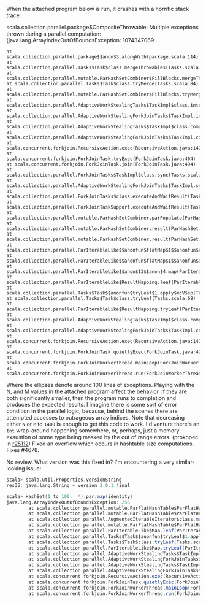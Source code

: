 When the attached program below is run, it crashes with a horrific stack trace:

 scala.collection.parallel.package$CompositeThrowable: Multiple exceptions thrown during a parallel computation: (java.lang.ArrayIndexOutOfBoundsException: 1074347069 
. . .

	at scala.collection.parallel.package$$anon$3.alongWith(package.scala:114)
	at scala.collection.parallel.Tasks$Task$class.mergeThrowables(Tasks.scala:98)
	at scala.collection.parallel.mutable.ParHashSetCombiner$FillBlocks.mergeThrowables(ParHashSet.scala:230)
	at scala.collection.parallel.Tasks$Task$class.tryMerge(Tasks.scala:84)
	at scala.collection.parallel.mutable.ParHashSetCombiner$FillBlocks.tryMerge(ParHashSet.scala:230)
	at scala.collection.parallel.AdaptiveWorkStealingTasks$TaskImpl$class.internal(Tasks.scala:186)
	at scala.collection.parallel.AdaptiveWorkStealingForkJoinTasks$TaskImpl.internal(Tasks.scala:509)
	at scala.collection.parallel.AdaptiveWorkStealingTasks$TaskImpl$class.compute(Tasks.scala:164)
	at scala.collection.parallel.AdaptiveWorkStealingForkJoinTasks$TaskImpl.compute(Tasks.scala:509)
	at scala.concurrent.forkjoin.RecursiveAction.exec(RecursiveAction.java:147)
	at scala.concurrent.forkjoin.ForkJoinTask.tryExec(ForkJoinTask.java:404)
	at scala.concurrent.forkjoin.ForkJoinTask.join(ForkJoinTask.java:494)
	at scala.collection.parallel.ForkJoinTasks$TaskImpl$class.sync(Tasks.scala:439)
	at scala.collection.parallel.AdaptiveWorkStealingForkJoinTasks$TaskImpl.sync(Tasks.scala:509)
	at scala.collection.parallel.ForkJoinTasks$class.executeAndWaitResult(Tasks.scala:487)
	at scala.collection.parallel.ForkJoinTaskSupport.executeAndWaitResult(TaskSupport.scala:20)
	at scala.collection.parallel.mutable.ParHashSetCombiner.parPopulate(ParHashSet.scala:145)
	at scala.collection.parallel.mutable.ParHashSetCombiner.result(ParHashSet.scala:138)
	at scala.collection.parallel.mutable.ParHashSetCombiner.result(ParHashSet.scala:116)
	at scala.collection.parallel.ParIterableLike$$anonfun$flatMap$1$$anonfun$apply$3.apply(ParIterableLike.scala:513)
	at scala.collection.parallel.ParIterableLike$$anonfun$flatMap$1$$anonfun$apply$3.apply(ParIterableLike.scala:513)
	at scala.collection.parallel.ParIterableLike$$anon$13$$anon$4.map(ParIterableLike.scala:297)
	at scala.collection.parallel.ParIterableLike$ResultMapping.leaf(ParIterableLike.scala:884)
	at scala.collection.parallel.Tasks$Task$$anonfun$tryLeaf$1.apply$mcV$sp(Tasks.scala:66)
	at scala.collection.parallel.Tasks$Task$class.tryLeaf(Tasks.scala:68)
	at scala.collection.parallel.ParIterableLike$ResultMapping.tryLeaf(ParIterableLike.scala:879)
	at scala.collection.parallel.AdaptiveWorkStealingTasks$TaskImpl$class.compute(Tasks.scala:164)
	at scala.collection.parallel.AdaptiveWorkStealingForkJoinTasks$TaskImpl.compute(Tasks.scala:509)
	at scala.concurrent.forkjoin.RecursiveAction.exec(RecursiveAction.java:147)
	at scala.concurrent.forkjoin.ForkJoinTask.quietlyExec(ForkJoinTask.java:422)
	at scala.concurrent.forkjoin.ForkJoinWorkerThread.mainLoop(ForkJoinWorkerThread.java:340)
	at scala.concurrent.forkjoin.ForkJoinWorkerThread.run(ForkJoinWorkerThread.java:325)


Where the ellipses denote around 100 lines of exceptions.  Playing with the N, and M values in the attached program affect the behavior.  If they are both significantly smaller, then the program runs to completion and produces the expected results.  I imagine there is some sort of error condition in the parallel logic, because, behind the scenes there are attempted accesses to outrageous array indices.
Note that decreasing either `N` or `M` to `1400` is enough to get this code to work. I'd venture there's an `Int` wrap-around happening somewhere, or, perhaps, just a memory exaustion of some type being masked by the out of range errors.
(prokopec in [r25112](https://codereview.scala-lang.org/fisheye/changelog/scala-svn?cs=25112)) Fixed an overflow which occurs in hashtable size computations. Fixes #4678.

No review.
What version was this fixed in? I'm encountering a very similar-looking issue:

```scala
scala> scala.util.Properties.versionString
res35: java.lang.String = version 2.9.1.final

scala> HashSet(1 to 100: _*).par.map(identity)
java.lang.ArrayIndexOutOfBoundsException: 256
        at scala.collection.parallel.mutable.ParFlatHashTable$ParFlatHashTableIterator.scan(ParFlatHashTable.scala:36)
        at scala.collection.parallel.mutable.ParFlatHashTable$ParFlatHashTableIterator.next(ParFlatHashTable.scala:53)
        at scala.collection.parallel.AugmentedIterableIterator$class.map2combiner(RemainsIterator.scala:115)
        at scala.collection.parallel.mutable.ParFlatHashTable$ParFlatHashTableIterator.map2combiner(ParFlatHashTable.scala:26)
        at scala.collection.parallel.ParIterableLike$Map.leaf(ParIterableLike.scala:971)
        at scala.collection.parallel.Tasks$Task$$anonfun$tryLeaf$1.apply$mcV$sp(Tasks.scala:66)
        at scala.collection.parallel.Tasks$Task$class.tryLeaf(Tasks.scala:68)
        at scala.collection.parallel.ParIterableLike$Map.tryLeaf(ParIterableLike.scala:968)
        at scala.collection.parallel.AdaptiveWorkStealingTasks$TaskImpl$class.internal(Tasks.scala:179)
        at scala.collection.parallel.AdaptiveWorkStealingForkJoinTasks$TaskImpl.internal(Tasks.scala:509)
        at scala.collection.parallel.AdaptiveWorkStealingTasks$TaskImpl$class.compute(Tasks.scala:164)
        at scala.collection.parallel.AdaptiveWorkStealingForkJoinTasks$TaskImpl.compute(Tasks.scala:509)
        at scala.concurrent.forkjoin.RecursiveAction.exec(RecursiveAction.java:147)
        at scala.concurrent.forkjoin.ForkJoinTask.quietlyExec(ForkJoinTask.java:422)
        at scala.concurrent.forkjoin.ForkJoinWorkerThread.mainLoop(ForkJoinWorkerThread.java:340)
        at scala.concurrent.forkjoin.ForkJoinWorkerThread.run(ForkJoinWorkerThread.java:325)
```
